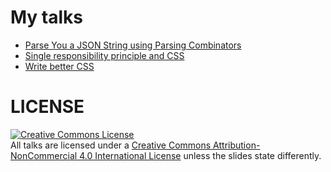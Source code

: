 # My talks

- [Parse You a JSON String using Parsing Combinators](parse-json/)
- [Single responsibility principle and CSS](srp-css/)
- [Write better CSS ](write-better-css/)


# LICENSE

[![Creative Commons License](https://i.creativecommons.org/l/by-nc/4.0/88x31.png)](http://creativecommons.org/licenses/by-nc/4.0/)  
All talks are licensed under a [Creative Commons Attribution-NonCommercial 4.0 International License](http://creativecommons.org/licenses/by-nc/4.0/) unless the slides state differently.
